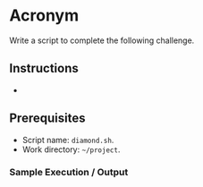 # Acronym

Write a script to complete the following challenge.

## Instructions

- 

## Prerequisites

- Script name: `diamond.sh`.
- Work directory: `~/project`.

### Sample Execution / Output
